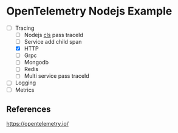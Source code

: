 # OpenTelemetry Nodejs Example

- [ ] Tracing
    - [ ] Nodejs [cls](https://medium.com/@apechkurov/request-id-tracing-in-node-js-applications-c517c7dab62d) pass traceId
    - [ ] Service add child span
    - [x] HTTP
    - [ ] Grpc
    - [ ] Mongodb
    - [ ] Redis
    - [ ] Multi service pass traceId
- [ ] Logging
- [ ] Metrics

## References

https://opentelemetry.io/
